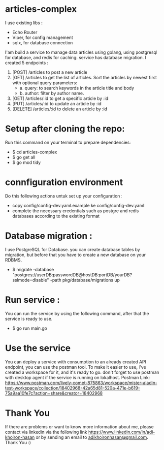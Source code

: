# articles-complex

I use existing libs :

- Echo Router
- Viper, for config management
- sqlx, for database connection

I'am build a service to manage data articles using golang, using postgresql for database, and redis for caching. service has database migration.
I created 5 endpoints :

1. [POST] /articles to post a new article
2. [GET] /articles to get the list of articles. Sort the articles by newest first with optional query parameters:
   - a. query: to search keywords in the article title and body
   - b. author: filter by author name.
3. [GET] /articles/:id to get a specific article by :id
4. [PUT] /articles/:id to update an article by :id
5. [DELETE] /articles/:id to delete an article by :id

# Setup after cloning the repo:

Run this command on your terminal to prepare dependencies:

- $ cd articles-complex
- $ go get all
- $ go mod tidy

# connfiguration environment

Do this following actions untuk set up your configuration :

- copy config/config-dev.yaml.example ke config/config-dev.yaml
- complete the necessary credentials such as postgre and redis databases according to the existing format

# Database migration :

I use PostgreSQL for Database.
you can create database tables by migration, but before that you have to create a new database on your RDBMS.

- $ migrate -database "postgres://userDB:passwordDB@hostDB:portDB/yourDB?sslmode=disable" -path pkg/database/migrations up

# Run service :

You can run the service by using the following command, after that the service is ready to use.

- $ go run main.go

# Use the service

You can deploy a service with consumption to an already created API endpoint, you can use the postman tool. To make it easier to use, I've created a workspace for it, and it's ready to go. don't forget to use postman with desktop agent if the service is running on lokalhost.
Postman Link:
https://www.postman.com/lively-comet-875863/workspace/mister-aladin-test-workspace/collection/18402968-42a65d81-520a-471e-b619-75a9aa10fe7c?action=share&creator=18402968

# Thank You

If there are problems or want to know more information about me, please contact via linkedin via the following link https://www.linkedin.com/in/adi-khoiron-hasan or by sending an email to adikhoironhasan@gmail.com. Thank You :)

